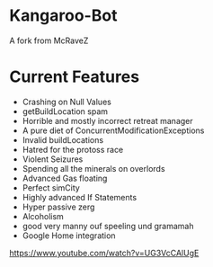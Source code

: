 # Kangaroo-Bot

A fork from McRaveZ

<h1>Current Features</h1>

* Crashing on Null Values
* getBuildLocation spam
* Horrible and mostly incorrect retreat manager
* A pure diet of ConcurrentModificationExceptions
* Invalid buildLocations
* Hatred for the protoss race
* Violent Seizures
* Spending all the minerals on overlords
* Advanced Gas floating 
* Perfect simCity
* Highly advanced If Statements
* Hyper passive zerg
* Alcoholism
* good very manny ouf speeling und gramamah
* Google Home integration


https://www.youtube.com/watch?v=UG3VcCAlUgE

